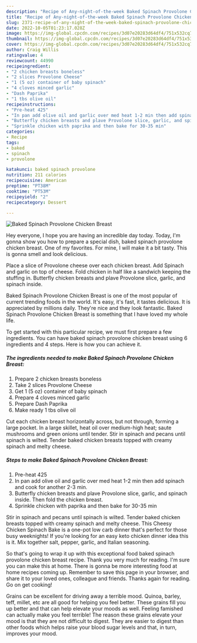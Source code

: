 ```yaml
---
description: "Recipe of Any-night-of-the-week Baked Spinach Provolone Chicken Breast"
title: "Recipe of Any-night-of-the-week Baked Spinach Provolone Chicken Breast"
slug: 2371-recipe-of-any-night-of-the-week-baked-spinach-provolone-chicken-breast
date: 2022-10-05T01:23:17.028Z
image: https://img-global.cpcdn.com/recipes/3d07e20283d64df4/751x532cq70/baked-spinach-provolone-chicken-breast-recipe-main-photo.jpg
thumbnail: https://img-global.cpcdn.com/recipes/3d07e20283d64df4/751x532cq70/baked-spinach-provolone-chicken-breast-recipe-main-photo.jpg
cover: https://img-global.cpcdn.com/recipes/3d07e20283d64df4/751x532cq70/baked-spinach-provolone-chicken-breast-recipe-main-photo.jpg
author: Craig Willis
ratingvalue: 4
reviewcount: 44990
recipeingredient:
- "2 chicken breasts boneless"
- "2 slices Provolone Cheese"
- "1 (5 oz) container of baby spinach"
- "4 cloves minced garlic"
- "Dash Paprika"
- "1 tbs olive oil"
recipeinstructions:
- "Pre-heat 425"
- "In pan add olive oil and garlic over med heat 1-2 min then add spinach and cook for another 2-3 min."
- "Butterfly chicken breasts and plave Provolone slice, garlic, and spinach inside. Then fold the chicken breast."
- "Sprinkle chicken with paprika and then bake for 30-35 min"
categories:
- Recipe
tags:
- baked
- spinach
- provolone

katakunci: baked spinach provolone 
nutrition: 211 calories
recipecuisine: American
preptime: "PT38M"
cooktime: "PT53M"
recipeyield: "2"
recipecategory: Dessert

---
```



![Baked Spinach Provolone Chicken Breast](https://img-global.cpcdn.com/recipes/3d07e20283d64df4/751x532cq70/baked-spinach-provolone-chicken-breast-recipe-main-photo.jpg)

Hey everyone, I hope you are having an incredible day today. Today, I'm gonna show you how to prepare a special dish, baked spinach provolone chicken breast. One of my favorites. For mine, I will make it a bit tasty. This is gonna smell and look delicious.

Place a slice of Provolone cheese over each chicken breast. Add Spinach and garlic on top of cheese. Fold chicken in half like a sandwich keeping the stuffing in. Butterfly chicken breasts and plave Provolone slice, garlic, and spinach inside.

Baked Spinach Provolone Chicken Breast is one of the most popular of current trending foods in the world. It's easy, it's fast, it tastes delicious. It is appreciated by millions daily. They're nice and they look fantastic. Baked Spinach Provolone Chicken Breast is something that I have loved my whole life.


To get started with this particular recipe, we must first prepare a few ingredients. You can have baked spinach provolone chicken breast using 6 ingredients and 4 steps. Here is how you can achieve it.

<!--inarticleads1-->

##### The ingredients needed to make Baked Spinach Provolone Chicken Breast:

1. Prepare 2 chicken breasts boneless
1. Take 2 slices Provolone Cheese
1. Get 1 (5 oz) container of baby spinach
1. Prepare 4 cloves minced garlic
1. Prepare Dash Paprika
1. Make ready 1 tbs olive oil


Cut each chicken breast horizontally across, but not through, forming a large pocket. In a large skillet, heat oil over medium-high heat; saute mushrooms and green onions until tender. Stir in spinach and pecans until spinach is wilted. Tender baked chicken breasts topped with creamy spinach and melty cheese. 

<!--inarticleads2-->

##### Steps to make Baked Spinach Provolone Chicken Breast:

1. Pre-heat 425
1. In pan add olive oil and garlic over med heat 1-2 min then add spinach and cook for another 2-3 min.
1. Butterfly chicken breasts and plave Provolone slice, garlic, and spinach inside. Then fold the chicken breast.
1. Sprinkle chicken with paprika and then bake for 30-35 min


Stir in spinach and pecans until spinach is wilted. Tender baked chicken breasts topped with creamy spinach and melty cheese. This Cheesy Chicken Spinach Bake is a one-pot low carb dinner that&#39;s perfect for those busy weeknights! If you&#39;re looking for an easy keto chicken dinner idea this is it. Mix together salt, pepper, garlic, and Italian seasoning. 

So that's going to wrap it up with this exceptional food baked spinach provolone chicken breast recipe. Thank you very much for reading. I'm sure you can make this at home. There is gonna be more interesting food at home recipes coming up. Remember to save this page in your browser, and share it to your loved ones, colleague and friends. Thanks again for reading. Go on get cooking!

Grains can be excellent for driving away a terrible mood. Quinoa, barley, teff, millet, etc are all good for helping you feel better. These grains fill you up better and that can help elevate your moods as well. Feeling famished can actually make you feel terrible! The reason these grains elevate your mood is that they are not difficult to digest. They are easier to digest than other foods which helps raise your blood sugar levels and that, in turn, improves your mood.
